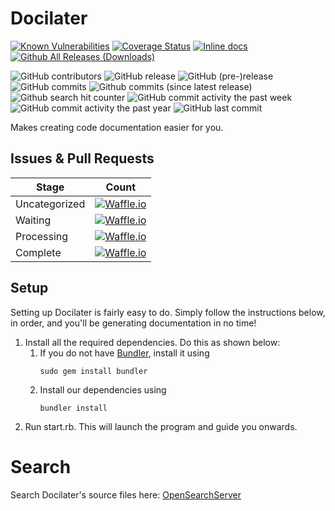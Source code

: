 # Docilater
[![Known Vulnerabilities](https://snyk.io/test/github/stellardoor5319/docilater/badge.svg)](https://snyk.io/test/github/stellardoor5319/docilater)
[![Coverage Status](https://coveralls.io/repos/github/StellarDoor5319/docilater/badge.svg?branch=master)](https://coveralls.io/github/StellarDoor5319/docilater?branch=master)
[![Inline docs](http://inch-ci.org/github/StellarDoor5319/docilater.svg?branch=master)](http://inch-ci.org/github/StellarDoor5319/docilater)
[![Github All Releases (Downloads)](https://img.shields.io/github/downloads/StellarDoor5319/docilater/total.svg?label=GitHub%20downloads)](https://github.com/StellarDoor5319/docilater/releases)

![GitHub contributors](https://img.shields.io/github/contributors/StellarDoor5319/docilater.svg)
![GitHub release](https://img.shields.io/github/release/StellarDoor5319/docilater.svg?label=stable%20version)
![GitHub (pre-)release](https://img.shields.io/github/release/StellarDoor5319/docilater/all.svg?label=latest%20version)
![GitHub commits](https://img.shields.io/github/commits-since/StellarDoor5319/docilater/v1.0.svg)
![Github commits (since latest release)](https://img.shields.io/github/commits-since/StellarDoor5319/docilater/latest.svg?label=unreleased%20commits)
![Github search hit counter](https://img.shields.io/github/search/StellarDoor5319/docilater/goto.svg?label=search%20hits)
![GitHub commit activity the past week](https://img.shields.io/github/commit-activity/w/StellarDoor5319/docilater.svg)
![GitHub commit activity the past year](https://img.shields.io/github/commit-activity/y/StellarDoor5319/docilater.svg)
![GitHub last commit](https://img.shields.io/github/last-commit/StellarDoor5319/docilater.svg)

Makes creating code documentation easier for you.

## Issues & Pull Requests
| Stage | Count |
| --- | --- |
| Uncategorized | [![Waffle.io](https://badge.waffle.io/StellarDoor5319/docilater.svg?columns=inbox)](http://waffle.io/StellarDoor5319/docilater) |
| Waiting | [![Waffle.io](https://badge.waffle.io/StellarDoor5319/docilater.svg?columns=backlog,next)](http://waffle.io/StellarDoor5319/docilater) |
| Processing | [![Waffle.io](https://badge.waffle.io/StellarDoor5319/docilater.svg?columns=in%20progress,review)](http://waffle.io/StellarDoor5319/docilater) |
| Complete | [![Waffle.io](https://badge.waffle.io/StellarDoor5319/docilater.svg?columns=done)](http://waffle.io/StellarDoor5319/docilater) |

## Setup
Setting up Docilater is fairly easy to do. Simply follow the instructions below, in order, and you'll be generating documentation in no time!

1. Install all the required dependencies. Do this as shown below:
    1. If you do not have [Bundler](bundler.io), install it using
        ```
        sudo gem install bundler
        ```
    2. Install our dependencies using
        ```
        bundler install
        ```
2. Run start.rb. This will launch the program and guide you onwards.

# Search
Search Docilater's source files here: [OpenSearchServer](https://search.opensearchserver.net/search/StellarDoor5319/docilater)
